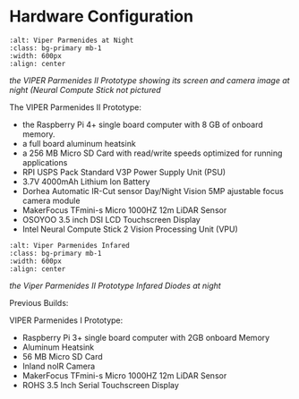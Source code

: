 # Hardware Configuration

```{image} parmenides_1.jpg
:alt: Viper Parmenides at Night
:class: bg-primary mb-1
:width: 600px
:align: center
```
*the VIPER Parmenides II Prototype showing its screen and camera image at night (Neural Compute Stick not pictured*

The VIPER Parmenides II Prototype:
* the Raspberry Pi 4+ single board computer with 8 GB of onboard memory.
* a full board aluminum heatsink
* a 256 MB Micro SD Card with read/write speeds optimized for running applications 
* RPI USPS Pack Standard V3P Power Supply Unit (PSU)
* 3.7V 4000mAh Lithium Ion Battery
* Dorhea Automatic IR-Cut sensor Day/Night Vision 5MP ajustable focus camera module
* MakerFocus TFmini-s Micro 1000HZ 12m LiDAR Sensor
* OSOYOO 3.5 inch DSI LCD Touchscreen Display
* Intel Neural Compute Stick 2 Vision Processing Unit (VPU)

```{image} parmenides_2.jpg
:alt: Viper Parmenides Infared
:class: bg-primary mb-1
:width: 600px
:align: center
```
*the Viper Parmenides II Prototype Infared Diodes at night*

Previous Builds:

VIPER Parmenides I Prototype:
* Raspberry Pi 3+ single board computer with 2GB onboard Memory
* Aluminum Heatsink
* 56 MB Micro SD Card
* Inland noIR Camera
* MakerFocus TFmini-s Micro 1000HZ 12m LiDAR Sensor
* ROHS 3.5 Inch Serial Touchscreen Display
